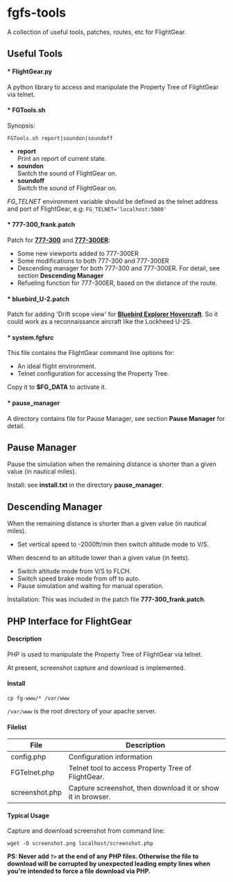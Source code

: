 fgfs-tools
==========

A collection of useful tools, patches, routes, etc for FlightGear.

Useful Tools
------------

#### \* FlightGear.py

A python library to access and manipulate the Property Tree of FlightGear via telnet.

#### \* FGTools.sh

Synopsis:

	FGTools.sh report|soundon|soundoff

* __report__  
  Print an report of current state.
* __soundon__  
  Switch the sound of FlightGear on.
* __soundoff__  
  Switch the sound of FlightGear on.

_FG_TELNET_ environment variable should be defined as the telnet address and port of FlightGear, e.g: `FG_TELNET='localhost:5000'`

#### \* 777-300_frank.patch

Patch for [__777-300__](https://code.google.com/p/b773-flightgear/) and [__777-300ER__](https://code.google.com/p/b773-flightgear/):

* Some new viewports added to 777-300ER
* Some modifications to both 777-300 and 777-300ER
* Descending manager for both 777-300 and 777-300ER. For detail, see section __Descending Manager__
* Refueling function for 777-300ER, based on the distance of the route.

#### \* bluebird_U-2.patch

Patch for adding 'Drift scope view' for [__Bluebird Explorer Hovercraft__](http://seahorsecorral.org/data/718dd11bcecce7dd0546f98004d26a2d/bluebird-10.92.zip). So it could work as a reconnaissance aircraft like the Lockheed U-2S.

#### \* system.fgfsrc

This file contains the FlightGear command line options for:

* An ideal flight environment.
* Telnet configuration for accessing the Property Tree.

Copy it to __$FG_DATA__ to activate it.

#### \* pause_manager

A directory contains file for Pause Manager, see section __Pause Manager__ for detail.

Pause Manager
-------------

Pause the simulation when the remaining distance is shorter than a given value (in nautical miles).

Install: see **install.txt** in the directory **pause_manager**.

Descending Manager
------------------

When the remaining distance is shorter than a given value (in nautical miles).

* Set vertical speed to -2000ft/min then switch altitude mode to V/S.

When descend to an altitude lower than a given value (in feets).

* Switch altitude mode from V/S to FLCH.
* Switch speed brake mode from off to auto.
* Pause simulation and waiting for manual operation.

Installation: This was included in the patch file **777-300_frank.patch**.

PHP Interface for FlightGear
----------------------------

#### Description

PHP is used to manipulate the Property Tree of FlightGear via telnet.

At present, screenshot capture and download is implemented.

#### Install

	cp fg-www/* /var/www

`/var/www` is the root directory of your apache server.

#### Filelist

File  | Description
----- | -----------
config.php  | Configuration information
FGTelnet.php  | Telnet tool to access Property Tree of FlightGear.
screenshot.php  | Capture screenshot, then download it or show it in browser.

#### Typical Usage

Capture and download screenshot from command line:

	wget -O screenshot.png localhost/screenshot.php

__PS: Never add `?>` at the end of any PHP files. Otherwise the file to download will be corrupted by unexpected leading empty lines when you're intended to force a file download via PHP.__

